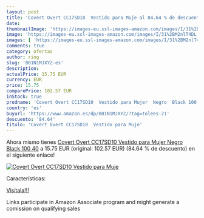 ```yaml
---
layout: post
title: 'Covert Overt CC17SD10  Vestido para Muje al 84.64 % de descuento'
date: 
thumbnailImage: 'https://images-eu.ssl-images-amazon.com/images/I/31%2BM2nlT4DL._SL200_.jpg'
image: 'https://images-eu.ssl-images-amazon.com/images/I/31%2BM2nlT4DL._SL200_.jpg'
images: [ 'https://images-eu.ssl-images-amazon.com/images/I/31%2BM2nlT4DL._SL200_.jpg' ]
comments: true
category: ofertas
author: ring
slug: 'B01N1MJXYZ-es'
description:
actualPrice: 15.75 EUR
currency: EUR
price: 15.75
comparePrice: 102.57 EUR
inStock: true
prodname: 'Covert Overt CC17SD10  Vestido para Mujer  Negro  Black 100   40'
country: 'es'
buyurl: 'https://www.amazon.es/dp/B01N1MJXYZ/?tag=tolees-21'
descuento: '84.64'
titulo: 'Covert Overt CC17SD10  Vestido para Muje'
---
```


Ahora mismo tienes [Covert Overt CC17SD10  Vestido para Mujer  Negro  Black 100   40](https://www.amazon.es/dp/B01N1MJXYZ/?tag=tolees-21) a 15.75 EUR (original: 102.57 EUR) (84.64 %  de descuento) en el siguiente enlace!

[![Covert Overt CC17SD10  Vestido para Muje](https://images-eu.ssl-images-amazon.com/images/I/31%2BM2nlT4DL._SL200_.jpg)](https://www.amazon.es/dp/B01N1MJXYZ/?tag=tolees-21)

Características:


[Visítala!!!](https://www.amazon.es/dp/B01N1MJXYZ/?tag=tolees-21)

Links participate in Amazon Associate program and might generate a comission on qualifying sales
